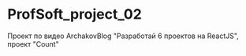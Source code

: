 # ProfSoft_project_02

Проект по видео ArchakovBlog "Разработай 6 проектов на ReactJS", проект "Count"

